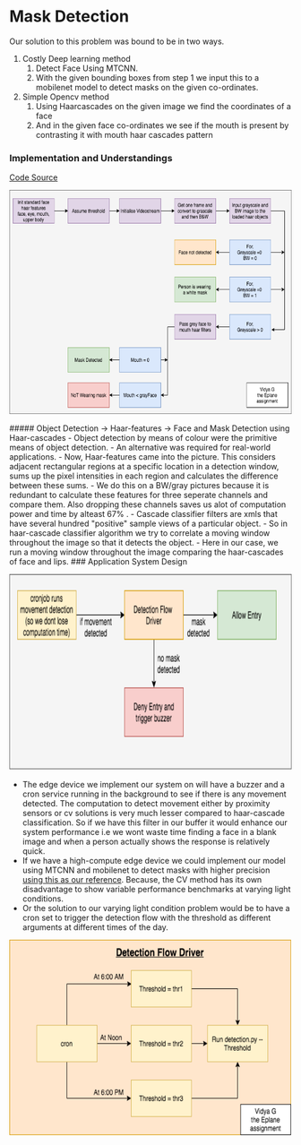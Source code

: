 # Mask Detection
Our solution to this problem was bound to be in two ways. 
1. Costly Deep learning method
   1. Detect Face Using MTCNN.
   2. With the given bounding boxes from step 1 we input this to a mobilenet model to detect masks on the given co-ordinates.
2. Simple Opencv method
   1. Using Haarcascades on the given image we find the coordinates of a face 
   2. And in the given face co-ordinates we see if the mouth is present by contrasting it with mouth haar cascades pattern

### Implementation and Understandings

[Code Source](https://github.com/Shaligram1234/Python/tree/master/Face_Mask_Detection)

<p align="center">
<img src="images/maskDetection.png" alt="alt text"width="700" height="400">
</p>
##### Object Detection -> Haar-features -> Face and Mask Detection using Haar-cascades
- Object detection by means of colour were the primitive means of object detection.
- An alternative was required for real-world applications.
- Now, Haar-features came into the picture. This considers adjacent rectangular regions at a specific location in a detection window, sums up the pixel intensities in each region and calculates the difference between these sums.
- We do this on a BW/gray pictures because it is redundant to calculate these features for three seperate channels and compare them. Also dropping these channels saves us alot of computation power and time by alteast 67% .
- Cascade classifier filters are xmls that have several hundred "positive" sample views of a particular object.
- So in haar-cascade classifier algorithm we try to correlate a moving window throughout the image so that it detects the object. 
- Here in our case, we run a moving window throughout the image comparing the haar-cascades of face and lips.
### Application System Design

<p align="center">
<img src="images/maskSystemDesign.png" alt="alt text"width="600" height="350">
</p>

- The edge device we implement our system on will have a buzzer and a cron service running in the background to see if there is any movement detected. The computation to detect movement either by proximity sensors or cv solutions is very much lesser compared to haar-cascade classification. So if we have this filter in our buffer it would enhance our system performance i.e we wont waste time finding a face in a blank image and when a person actually shows the response is relatively quick.
- If we have a high-compute edge device we could implement our model using MTCNN and mobilenet to detect masks with higher precision [using this as our reference](https://github.com/chandrikadeb7/Face-Mask-Detection). Because, the CV method has its own disadvantage to show variable performance benchmarks at varying light conditions.
- Or the solution to our varying light condition problem would be to have a cron set to trigger the detection flow with the threshold as different arguments at different times of the day. 
  
<p align="center">
<img src="images/detectionFlowDriver.png" alt="alt text"width="600" height="350">
</p>
